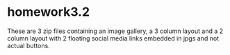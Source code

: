 homework3.2
===========


These are 3 zip files containing an image gallery, a 3 column layout and a 2 column layout with 2 floating social media links embedded in jpgs and not actual buttons.
